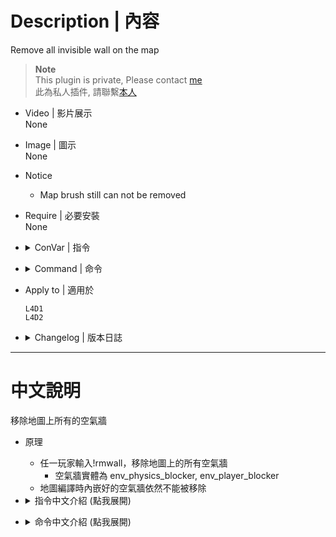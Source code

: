 # Description | 內容
Remove all invisible wall on the map

> __Note__ <br/>
This plugin is private, Please contact [me](https://github.com/fbef0102/Game-Private_Plugin#私人插件列表-private-plugins-list)<br/>
此為私人插件, 請聯繫[本人](https://github.com/fbef0102/Game-Private_Plugin#私人插件列表-private-plugins-list)

* Video | 影片展示
<br/>None

* Image | 圖示
<br/>None

* Notice
	* Map brush still can not be removed

* Require | 必要安裝
<br/>None

* <details><summary>ConVar | 指令</summary>

	* cfg/sourcemod/remove_invisible_wall.cfg
		```php
		// 0=Plugin off, 1=Plugin on.
		remove_invisible_wall_enable "1"
		```
</details>

* <details><summary>Command | 命令</summary>
	
	* **Remove Invisible Wall**
		```php
		sm_rmwall
		```
</details>

* Apply to | 適用於
	```
	L4D1 
	L4D2
	```

* <details><summary>Changelog | 版本日誌</summary>

	* v1.0 (2023-6-15)
		* Initial Release
</details>

- - - -
# 中文說明
移除地圖上所有的空氣牆

* 原理
	* 任一玩家輸入!rmwall，移除地圖上的所有空氣牆
		* 空氣牆實體為 env_physics_blocker, env_player_blocker
	* 地圖編譯時內嵌好的空氣牆依然不能被移除

* <details><summary>指令中文介紹 (點我展開)</summary>

	* cfg/sourcemod/remove_invisible_wall.cfg
		```php
		// 0=關閉插件, 1=啟動插件
		remove_invisible_wall_enable "1"
		```
</details>

* <details><summary>命令中文介紹 (點我展開)</summary>
	
	* **移除地圖上的所有空氣牆**
		```php
		sm_rmwall
		```
</details>
